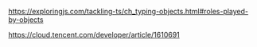 















https://exploringjs.com/tackling-ts/ch_typing-objects.html#roles-played-by-objects

https://cloud.tencent.com/developer/article/1610691